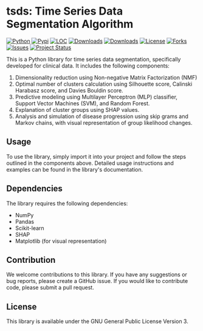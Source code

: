# tsds: Time Series Data Segmentation Algorithm

[![Python](https://img.shields.io/pypi/pyversions/tsds)](https://img.shields.io/pypi/pyversions/tsds)
[![Pypi](https://img.shields.io/pypi/v/tsds)](https://pypi.org/project/tsds/)
[![LOC](https://sloc.xyz/github/jakobudovic/tsds/?category=code)](https://github.com/jakobudovic/tsds/)
[![Downloads](https://static.pepy.tech/personalized-badge/tsds?period=month&units=international_system&left_color=grey&right_color=brightgreen&left_text=PyPI%20downloads/month)](https://pepy.tech/project/tsds)
[![Downloads](https://static.pepy.tech/personalized-badge/tsds?period=total&units=international_system&left_color=grey&right_color=brightgreen&left_text=Downloads)](https://pepy.tech/project/tsds)
[![License](https://img.shields.io/badge/license-GNU-green.svg)](https://github.com/jakobudovic/tsds/blob/master/LICENSE)
[![Forks](https://img.shields.io/github/forks/jakobudovic/tsds.svg)](https://github.com/jakobudovic/tsds/network)
[![Issues](https://img.shields.io/github/issues/jakobudovic/tsds.svg)](https://github.com/jakobudovic/tsds/issues)
[![Project Status](http://www.repostatus.org/badges/latest/active.svg)](http://www.repostatus.org/#active)

This is a Python library for time series data segmentation, specifically developed for clinical data. It includes the following components:

1. Dimensionality reduction using Non-negative Matrix Factorization (NMF)
2. Optimal number of clusters calculation using Silhouette score, Calinski Harabasz score, and Davies Bouldin score.
3. Predictive modeling using Multilayer Perceptron (MLP) classifier, Support Vector Machines (SVM), and Random Forest.
4. Explanation of cluster groups using SHAP values.
5. Analysis and simulation of disease progression using skip grams and Markov chains, with visual representation of group likelihood changes.

## Usage

To use the library, simply import it into your project and follow the steps outlined in the components above. Detailed usage instructions and examples can be found in the library's documentation.

## Dependencies

The library requires the following dependencies:

- NumPy
- Pandas
- Scikit-learn
- SHAP
- Matplotlib (for visual representation)

## Contribution

We welcome contributions to this library. If you have any suggestions or bug reports, please create a GitHub issue. If you would like to contribute code, please submit a pull request.

## License

This library is available under the GNU General Public License Version 3.
